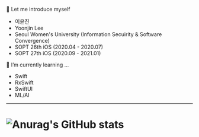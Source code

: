 🤔 Let me introduce myself
- 이윤진
- Yoonjin Lee
- Seoul Women's University (Information Secuirity & Software Convergence)
- SOPT 26th iOS (2020.04 - 2020.07)
- SOPT 27th iOS (2020.09 - 2021.01)

🌱 I’m currently learning ...
- Swift
- RxSwift
- SwiftUI
- ML/AI
---
# ![Anurag's GitHub stats](https://github-readme-stats.vercel.app/api?username=profitjean&hide=stars&show_icons=false&theme=dark)


<!--
**profitjean/profitjean** is a ✨ _special_ ✨ repository because its `README.md` (this file) appears on your GitHub profile.

Here are some ideas to get you started:

- 🔭 I’m currently working on ...
- 🌱 I’m currently learning ...
- 👯 I’m looking to collaborate on ...
- 🤔 I’m looking for help with ...
- 💬 Ask me about ...
- 📫 How to reach me: ...
- 😄 Pronouns: ...
- ⚡ Fun fact: ...
-->
